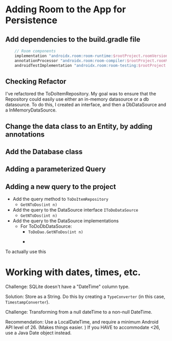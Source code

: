 # Adding Room to the App for Persistence

## Add dependencies to the build.gradle file

```groovy
    // Room components
    implementation "androidx.room:room-runtime:$rootProject.roomVersion"
    annotationProcessor "androidx.room:room-compiler:$rootProject.roomVersion"
    androidTestImplementation "androidx.room:room-testing:$rootProject.roomVersion"
```


## Checking Refactor

I've refactored the ToDoItemRepository. My goal was to ensure that the Repository could easily use
either an in-memory datasource or a db datasource. To do this, I created an interface, and then
a DbDataSource and a InMemoryDataSource.



## Change the data class to an Entity, by adding annotations

## Add the Database class

## 

## Adding a parameterized Query


## Adding a new query to the project 

* Add the query method to ```ToDoItemRepository```
   * ```GetNToDos(int n)```
* Add the query to the DataSource interface ```IToDoDataSource```
   * ```GetNToDos(int n)```
* Add the query to the DataSource implementations
   * For ToDoDbDataSource: 
       * ```ToDoDao.GetNToDos(int n)```
       * ``````
         

To actually use this 



# Working with dates, times, etc. 

Challenge: SQLite doesn't have a "DateTime" column type. 

Solution: Store as a String. Do this by creating a ```TypeConverter``` (in this case, ```TimestampConverter```). 

Challenge: Transforming from a null dateTime to a non-null DateTime. 

Recommendation: Use a LocalDateTime, and require a minimum Android API level of 26. (Makes things easier. ) If you HAVE to accommodate <26, use a Java Date object instead. 


